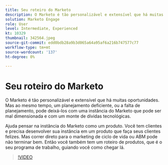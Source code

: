 ```yaml
---
title: Seu roteiro do Marketo
description: O Marketo é tão personalizável e extensível que há muitas oportunidades. Mas, ao mesmo tempo, um planejamento insatisfatório ou a falta de planejamento pode deixá-lo com ... (as descrições devem ter entre 60 e 160 caracteres)
solution: Marketo Engage
role: User
level: Intermediate, Experienced
kt: 10329
thumbnail: 342564.jpeg
source-git-commit: edd0bdb28a9b3d065a64a95af6a216b747577c77
workflow-type: tm+mt
source-wordcount: '137'
ht-degree: 0%

---
```


# Seu roteiro do Marketo

O Marketo é tão personalizável e extensível que há muitas oportunidades. Mas ao mesmo tempo, um planejamento deficiente, ou a falta de planejamento, pode deixá-los com uma instância do Marketo que pode ser mal dimensionada e com um monte de dívidas tecnológicas.

Ajuda pensar na instância do Marketo como um produto. Você tem clientes e precisa desenvolver sua instância em um produto que faça seus clientes felizes. Mas correr direto para o marketing de ciclo de vida ou ABM pode não terminar bem. Então você também tem um roteiro de produtos, que é o seu programa de trabalho, guiando você como chegar lá.

>[!VIDEO](https://video.tv.adobe.com/v/342564/?quality=12&learn=on)
